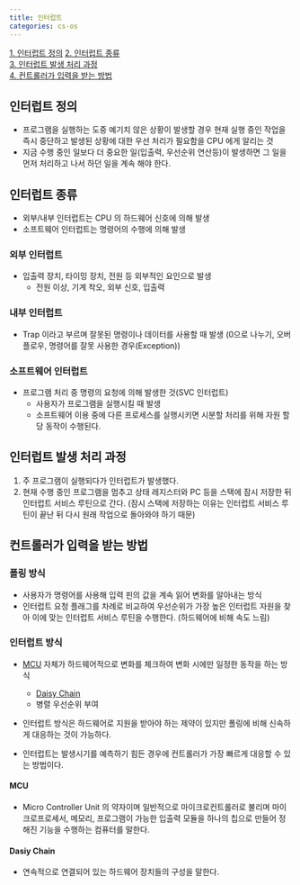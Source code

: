 ```yaml
---
title: 인터럽트
categories: cs-os
---
```


[1. 인터럽트 정의](#인터럽트-정의) 
[2. 인터럽트 종류](#인터럽트-종류)  
[3. 인터럽트 발생 처리 과정](#인터럽트-발생-처리-과정)  
[4. 컨트롤러가 입력을 받는 방법](#컨트롤러가-입력을-받는-방법)

## 인터럽트 정의
+ 프로그램을 실행하는 도중 예기치 않은 상황이 발생할 경우 현재 실행 중인 작업을 즉시 중단하고
발생된 상황에 대한 우선 처리가 필요함을 CPU 에게 알리는 것
+ 지금 수행 중인 일보다 더 중요한 일(입출력, 우선순위 연산등)이 발생하면 그 일을 먼저 처리하고 나서
하던 일을 계속 해야 한다.

## 인터럽트 종류
+ 외부/내부 인터럽트는 CPU 의 하드웨어 신호에 의해 발생
+ 소프트웨어 인터럽트는 명령어의 수행에 의해 발생

### 외부 인터럽트
+ 입출력 장치, 타이밍 장치, 전원 등 외부적인 요인으로 발생
    + 전원 이상, 기계 착오, 외부 신호, 입출력

### 내부 인터럽트
+ Trap 이라고 부르며 잘못된 명령이나 데이터를 사용할 때 발생
  (0으로 나누기, 오버플로우, 명령어를 잘못 사용한 경우(Exception))

### 소프트웨어 인터럽트
+ 프로그램 처리 중 명령의 요청에 의해 발생한 것(SVC 인터럽트)
    + 사용자가 프로그램을 실행시킬 때 발생
    + 소프트웨어 이용 중에 다른 프로세스를 실행시키면 시분할 처리를 위해 자원 할당 동작이 수행된다.

## 인터럽트 발생 처리 과정
1. 주 프로그램이 실행되다가 인터럽트가 발생했다.
2. 현재 수행 중인 프로그램을 멈추고 상태 레지스터와 PC 등을 스택에 잠시 저장한 뒤 인터럽트 서비스 루틴으로 간다.
   (잠시 스택에 저장하는 이유는 인터럽트 서비스 루틴이 끝난 뒤 다시 원래 작업으로 돌아와야 하기 때문)

## 컨트롤러가 입력을 받는 방법
### 폴링 방식
+ 사용자가 명령어를 사용해 입력 핀의 값을 계속 읽어 변화를 알아내는 방식
+ 인터럽트 요청 플래그를 차례로 비교하여 우선순위가 가장 높은 인터럽트 자원을 찾아 이에 맞는 인터럽트 서비스 루틴을 수행한다.
  (하드웨어에 비해 속도 느림)

### 인터럽트 방식
+ [MCU](#MCU) 자체가 하드웨어적으로 변화를 체크하여 변화 시에만 일정한 동작을 하는 방식
    + [Daisy Chain](#Dasiy-Chain)
    + 병렬 우선순위 부여

+ 인터럽트 방식은 하드웨어로 지원을 받아야 하는 제약이 있지만 폴링에 비해 신속하게 대응하는 것이 가능하다.
+ 인터럽트는 발생시기를 예측하기 힘든 경우에 컨트롤러가 가장 빠르게 대응할 수 있는 방법이다.

#### MCU
+ Micro Controller Unit 의 약자이며 일반적으로 마이크로컨트롤러로 불리며
마이크로프로세서, 메모리, 프로그램이 가능한 입출력 모듈을 하나의 칩으로 만들어 정해진 기능을 수행하는 컴퓨터를 말한다.

#### Dasiy Chain
+ 연속적으로 연결되어 있는 하드웨어 장치들의 구성을 말한다.